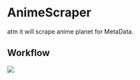 # AnimeScraper
atm it will scrape anime planet for MetaData.

## Workflow
![](https://github.com/nsfwapp/AnimeScraper/blob/main/AnimeScraper.png)

